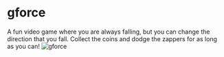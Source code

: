 # gforce
A fun video game where you are always falling, but you can change the direction that you fall. Collect the coins and dodge the zappers for as long as you can!
![gforce](https://github.com/jperry45/gforce/blob/master/gforce.gif)
